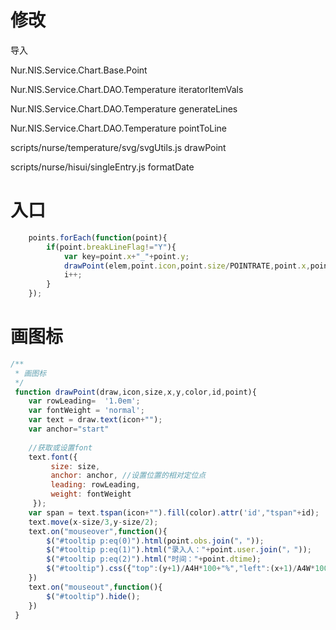 
# 修改

导入

Nur.NIS.Service.Chart.Base.Point

Nur.NIS.Service.Chart.DAO.Temperature  iteratorItemVals

Nur.NIS.Service.Chart.DAO.Temperature  generateLines

Nur.NIS.Service.Chart.DAO.Temperature  pointToLine

scripts/nurse/temperature/svg/svgUtils.js  drawPoint

scripts/nurse/hisui/singleEntry.js  formatDate


# 入口

```js
    points.forEach(function(point){
	    if(point.breakLineFlag!="Y"){
		    var key=point.x+"_"+point.y;
		    drawPoint(elem,point.icon,point.size/POINTRATE,point.x,point.y,point.color,"point_"+point.x+"_"+point.y,obj[key]);
	        i++;    
	    }
    });
```


# 画图标

```js
/**
 * 画图标
 */
 function drawPoint(draw,icon,size,x,y,color,id,point){
    var rowLeading=  '1.0em';
    var fontWeight = 'normal';    
    var text = draw.text(icon+"");       
    var anchor="start"
     
    //获取或设置font
    text.font({
         size: size,
         anchor: anchor, //设置位置的相对定位点
         leading: rowLeading,
         weight: fontWeight
     });
    var span = text.tspan(icon+"").fill(color).attr('id',"tspan"+id);   
    text.move(x-size/3,y-size/2);
    text.on("mouseover",function(){
	    $("#tooltip p:eq(0)").html(point.obs.join("，"));
	    $("#tooltip p:eq(1)").html("录入人："+point.user.join("，"));
	    $("#tooltip p:eq(2)").html("时间："+point.dtime);
		$("#tooltip").css({"top":(y+1)/A4H*100+"%","left":(x+1)/A4W*100+"%"}).show();    
	})
	text.on("mouseout",function(){
		$("#tooltip").hide();    
	})
 }
```